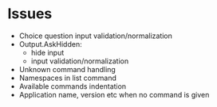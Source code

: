 # Issues

- Choice question input validation/normalization
- Output.AskHidden:
    - hide input
    - input validation/normalization
- Unknown command handling
- Namespaces in list command
- Available commands indentation
- Application name, version etc when no command is given